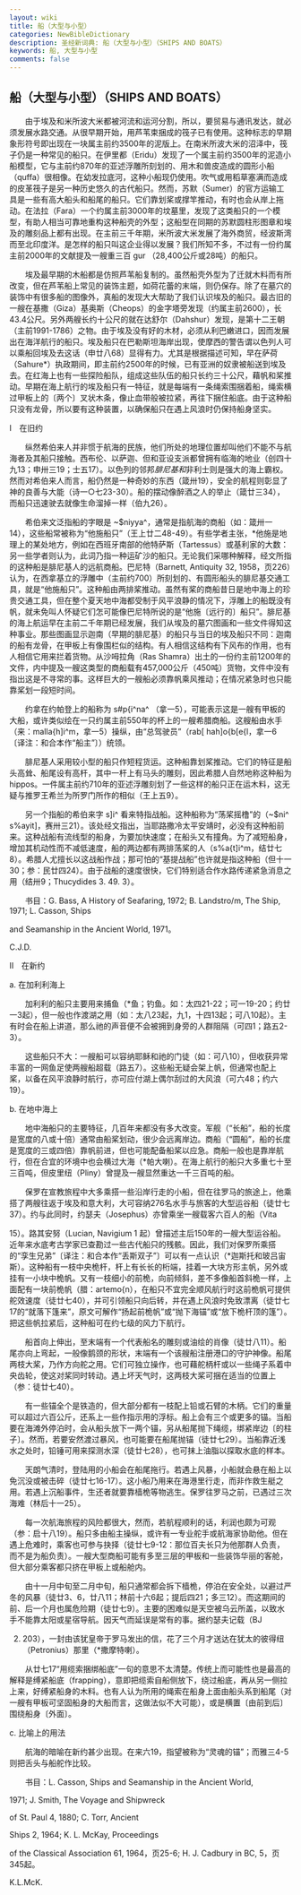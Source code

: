 ```yaml
---
layout: wiki
title: 船（大型与小型）
categories: NewBibleDictionary
description: 圣经新词典: 船（大型与小型）（SHIPS AND BOATS）
keywords: 船, 大型与小型
comments: false
---
```


## 船（大型与小型）（SHIPS AND BOATS）

　　由于埃及和米所波大米都被河流和运河分割，所以，要贸易与通讯发达，就必须发展水路交通。从很早期开始，用芦苇束捆成的筏子已有使用。这种标志的早期象形符号即出现在一块属主前约3500年的泥版上。在南米所波大米的沼泽中，筏子仍是一种常见的船只。在伊里都（Eridu）发现了一个属主前约3500年的泥造小船模型，它与主前约870年的亚述浮雕所刻划的、用木和兽皮造成的圆形小船（quffa）很相像。在幼发拉底河，这种小船现仍使用。吹气或用稻草塞满而造成的皮革筏子是另一种历史悠久的古代船只。然而，苏默（Sumer）的官方运输工具是一些有高大船头和船尾的船只。它们靠划桨或撑竿推动，有时也会从岸上拖动。在法拉（Fara）一个约属主前3000年的坟墓里，发现了这类船只的一个模型，有助人相当可靠地重构这种船壳的外型；这船型在同期的苏默圆柱形图章和埃及的雕刻品上都有出现。在主前三千年期，米所波大米发展了海外商贸，经波斯湾而至北印度洋。是怎样的船只叫这企业得以发展？我们所知不多，不过有一份约属主前2000年的文献提及一艘重三百 gur （28,400公斤或28吨）的船只。

　　埃及最早期的木船都是仿照芦苇船复制的。虽然船壳外型为了迁就木料而有所改变，但在芦苇船上常见的装饰主题，如荷花蕾的末端，则仍保存。除了在墓穴的装饰中有很多船的图像外，真船的发现大大帮助了我们认识埃及的船只。最古旧的一艘在基撒（Giza）基奥斯（Cheops）的金字塔旁发现（约属主前2600），长43.4公尺。另外两艘长约十公尺的就在达舒尔（Dahshur）发现，是第十二王朝（主前1991-1786）之物。由于埃及没有好的木材，必须从利巴嫩进口，因而发展出在海洋航行的船只。埃及船只在巴勒斯坦海岸出现，使摩西的警告谓以色列人可以乘船回埃及去这话（申廿八68）显得有力。尤其是根据描述可知，早在萨荷（Sahure*）执政期间，即主前约2500年的时候，已有亚洲的奴隶被船送到埃及去。在红海上也有一些探险船队，组成这些队伍的船只长约三十公尺，藉帆和桨推动。早期在海上航行的埃及船只有一特征，就是每端有一条绳索围捆着船，绳索横过甲板上的〔两个〕叉状木条，像止血带般被拉紧，再往下捆住船底。由于这种船只没有龙骨，所以要有这种装置，以确保船只在遇上风浪时仍保持船身坚实。

Ⅰ　在旧约

　　纵然希伯来人并非惯于航海的民族，他们所处的地理位置却叫他们不能不与航海者及其船只接触。西布伦、以萨迦、但和亚设支派都曾拥有临海的地业（创四十九13；申卅三19；士五17）。以色列的邻邦*腓尼基和*非利士则是强大的海上霸权。然而对希伯来人而言，船仍然是一种奇妙的东西（箴卅19），安全的航程则彰显了神的良善与大能（诗一○七23-30）。船的摆动像醉酒之人的举止（箴廿三34），而船只迅速驶去就像生命溜掉一样（伯九26）。

　　希伯来文泛指船的字眼是 ~$niyya^，通常是指航海的商船（如：箴卅一14），这些船常被称为“他施船只”（王上廿二48-49）。有些学者主张，*他施是地理上的某处地方，例如在西班牙南部的他特萨斯（Tartessus）或基利家的大数：另一些学者则认为，此词乃指一种运矿沙的船只。无论我们采哪种解释，经文所指的这种船是腓尼基人的远航商船。巴尼特（Barnett, Antiquity 32, 1958，页226）认为，在西拿基立的浮雕中（主前约700）所刻划的、有圆形船头的腓尼基交通工具，就是“他施船只”。这种船由两排桨推动。虽然有桨的商船昔日是地中海上的珍贵交通工具，但在整个夏天地中海都受制于风平浪静的情况下，浮雕上的船既没有帆，就未免叫人怀疑它们怎可能像巴尼特所说的是“他施〔远行的〕船只”。腓尼基的海上航运早在主前二千年期已经发展，我们从埃及的墓穴图画和一些文件得知这种事业。那些图画显示迦南（早期的腓尼基）的船只与当日的埃及船只不同：迦南的船有龙骨，在甲板上有像围栏似的结构。有人相信这结构有下风布的作用，也有人相信它用来拦着货物。从沙呣拉角（Ras Shamra）出土的一份约主前1200年的文件，内中提及一艘这类型的商船载有457,000公斤（450吨）货物，文件中没有指出这是不寻常的事。这样巨大的一艘船必须靠帆乘风推动；在情况紧急时也只能靠桨划一段短时间。

　　约拿在约帕登上的船称为 s#p{i^na^ （拿一5），可能表示这是一艘有甲板的大船，或许类似绘在一只约属主前550年的杯上的一艘希腊商船。这艘船由水手（来：malla{h]i^m，拿一5）操纵，由“总驾驶员”（rab[ hah]o{b[e{l，拿一6〔译注：和合本作“船主”〕）统领。

　　腓尼基人采用较小型的船只作短程货运。这种船靠划桨推动。它们的特征是船头高耸、船尾设有高杆，其中一杆上有马头的雕刻，因此希腊人自然地称这种船为 hippos。一件属主前约710年的亚述浮雕刻划了一些这样的船只正在运木料，这无疑与推罗王希兰为所罗门所作的相似（王上五9）。

　　另一个指船的希伯来字 s]i^ 看来特指战船。这种船称为“荡桨摇橹”的（~$ni^ s%ayit]，赛卅三21）。该处经文指出，当耶路撒冷太平安靖时，必没有这种船前来。这种战船有流线型的船身，为要加快速度；在船头又有撞角。为了减短船身，增加其机动性而不减低速度，船的两边都有两排荡桨的人（s%a{t]i^m，结廿七8）。希腊人尤擅长以这战船作战；那可怕的“基提战船”也许就是指这种船（但十一30；参：民廿四24）。由于战船的速度很快，它们特别适合作水路传递紧急消息之用（结卅9；Thucydides 3. 49. 3）。

　　书目：G. Bass, A History of Seafaring, 1972; B. Landstro/m, The Ship, 1971; L. Casson, Ships

and Seamanship in the Ancient World, 1971。

C.J.D.

Ⅱ　在新约

a. 在加利利海上

　　加利利的船只主要用来捕鱼（*鱼；钓鱼。如：太四21-22；可一19-20；约廿一3起），但一般也作渡湖之用（如：太八23起，九1，十四13起；可八10起）。主有时会在船上讲道，那么祂的声音便不会被拥到身旁的人群阻隔（可四1；路五2-3）。

　　这些船只不大：一艘船可以容纳耶稣和祂的门徒（如：可八10），但收获异常丰富的一网鱼足使两艘船超载（路五7）。这些船无疑会架上帆，但通常也配上桨，以备在风平浪静时航行，亦可应付湖上偶尔刮过的大风浪（可六48；约六19）。

b. 在地中海上

　　地中海船只的主要特征，几百年来都没有多大改变。军舰（“长船”，船的长度是宽度的八或十倍）通常由船桨划动，很少会远离岸边。商船（“圆船”，船的长度是宽度的三或四倍）靠帆前进，但也可能配备船桨以应急。商船一般也是靠岸航行，但在合宜的环境中也会横过大海（*帕大喇）。在海上航行的船只大多重七十至三百吨，但皮里纽（Pliny）曾提及一艘显然重达一千三百吨的船。

　　保罗在宣教旅程中大多乘搭一些沿岸行走的小船，但在往罗马的旅途上，他乘搭了两艘往返于埃及和意大利，大可容纳276名水手与旅客的大型运谷船（徒廿七37）。约与此同时，约瑟夫（Josephus）亦曾乘坐一艘载客六百人的船（Vita

15）。路其安努（Lucian, Navigium 1 起）曾描述主后150年的一艘大型运谷船。近年来水底考古学家已查勘过一些古代船只的残骸。因此，我们对保罗所乘搭的“孪生兄弟”〔译注：和合本作“丢斯双子”〕可以有一点认识（*迦斯托和玻吕宙斯）。这种船有一枝中央桅杆，杆上有长长的桁端，挂着一大块方形主帆，另外或挂有一小块中桅帆。又有一枝细小的前桅，向前倾斜，差不多像船首斜桅一样，上面配有一块前桅帆（腊：artemo{n），在船只不宜完全顺风航行时这前桅帆可提供舵效速度（徒廿七40），并可引领船只向后转，并在遇上风浪时免致漂离（徒廿七17的“就落下篷来”，原文可解作“扬起前桅帆”或“抛下海锚”或“放下桅杆顶的篷”）。把这些帆拉紧后，这种船可在约七级的风力下航行。

　　船首向上伸出，至末端有一个代表船名的雕刻或油绘的肖像（徒廿八11）。船尾亦向上弯起，一般像鹅颈的形状，末端有一个该艘船注册港口的守护神像。船尾两枝大桨，乃作方向舵之用。它们可独立操作，也可藉舵柄杆或以一些绳子系着中央齿轮，使这对桨同时转动。遇上坏天气时，这两枝大桨可捆在适当的位置上（参：徒廿七40）。

　　有一些锚全个是铁造的，但大部分都有一枝配上铅或石臂的木柄。它们的重量可以超过六百公斤，还系上一些作指示用的浮标。船上会有三个或更多的锚。当船要在海滩外停泊时，会从船头放下一两个锚，另从船尾抛下绳缆，绑紧岸边〔的柱子〕。然而，若要安然渡过暴风，也可能要在船尾抛锚（徒廿七29）。当船靠近浅水之处时，铅锤可用来探测水深（徒廿七28），也可抹上油脂以探取水底的样本。

　　天朗气清时，登陆用的小船会在船尾拖行。若遇上风暴，小船就会悬在船上以免沉没或被击碎（徒廿七16-17）。这小船乃用来在海港里行走，而非作救生艇之用。若遇上沉船事件，生还者就要靠樯桅等物逃生。保罗往罗马之前，已遇过三次海难（林后十一25）。

　　每一次航海旅程的风险都很大，然而，若航程顺利的话，利润也颇为可观（参：启十八19）。船只多由船主操纵，或许有一专业舵手或航海家协助他。但在遇上危难时，乘客也可参与抉择（徒廿七9-12：那位百夫长只为他那群人负责，而不是为船负责）。一艘大型商船可能有多至三层的甲板和一些装饰华丽的客舱，但大部分乘客都只挤在甲板上或船舱内。

　　由十一月中旬至二月中旬，船只通常都会拆下樯桅，停泊在安全处，以避过严冬的风暴（徒廿3、6，廿八11；林前十六6起；提后四21；多三12）。而这期间的前、后一个月也属危险期（徒廿七9）。主要的困难似是天空被乌云所盖，以致水手不能靠太阳或星宿导航。因天气而延误是常有的事。据约瑟夫记载（BJ

2. 203），一封由该犹皇帝于罗马发出的信，花了三个月才送达在犹太的彼得纽（Petronius）那里（*撒摩特喇）。

　　从廿七17“用缆索捆绑船底”一句的意思不太清楚。传统上而可能性也是最高的解释是缚紧船底（frapping），意即把缆索自船侧放下，绕过船底，再从另一侧拉上来，好缚紧船身的木料。也有人认为所用的绳索在船身上面由船头系到船尾（对一艘有甲板可坚固船身的大船而言，这做法似不大可能），或是横置〔由前到后〕围绕船身〔外面〕。

c. 比喻上的用法

　　航海的暗喻在新约甚少出现。在来六19，指望被称为“灵魂的锚”；而雅三4-5则把舌头与船舵作比较。

　　书目：L. Casson, Ships and Seamanship in the Ancient World,

1971; J. Smith, The Voyage and Shipwreck

of St. Paul 4, 1880; C. Torr, Ancient

Ships 2, 1964; K. L. McKay, Proceedings

of the Classical Association 61, 1964，页25-6; H. J. Cadbury in BC, 5，页345起。

K.L.McK.






